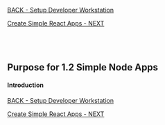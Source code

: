 
<!-- ------------------------------------------------------------------------- -->

<div class="page-back">

[BACK - Setup Developer Workstation](/Setup/purposes/pfr0101_Setup-Developer-Workstation.md)
</div><div class="page-next">

[Create Simple React Apps - NEXT](/Setup/purposes/pfr0102_Simple-React-Apps.md)
</div><div style="margin-top:35px">&nbsp;</div>
 
<!-- ------------------------------------------------------------------------- -->

## Purpose for 1.2 Simple Node Apps

#### Introduction


<!-- ------------------------------------------------------------------------- -->

<div class="page-back">

[BACK - Setup Developer Workstation](/Setup/purposes/pfr0101_Setup-Developer-Workstation.md)
</div><div class="page-next">

[Create Simple React Apps - NEXT](/Setup/purposes/pfr0102_Simple-React-Apps.md)
</div>

<!-- ------------------------------------------------------------------------- -->

